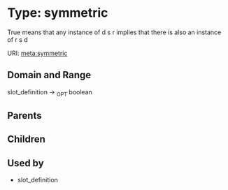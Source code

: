 
# Type: symmetric


True means that any instance of  d s r implies that there is also an instance of r s d

URI: [meta:symmetric](https://w3id.org/biolink/biolinkml/meta/symmetric)


## Domain and Range

slot_definition ->  <sub>OPT</sub> boolean

## Parents


## Children


## Used by

 * slot_definition
